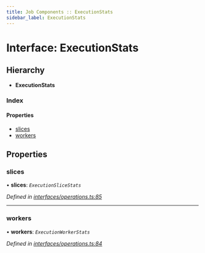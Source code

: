 ```yaml
---
title: Job Components :: ExecutionStats
sidebar_label: ExecutionStats
---
```


# Interface: ExecutionStats

## Hierarchy

* **ExecutionStats**

### Index

#### Properties

* [slices](executionstats.md#slices)
* [workers](executionstats.md#workers)

## Properties

###  slices

• **slices**: *`ExecutionSliceStats`*

*Defined in [interfaces/operations.ts:85](https://github.com/terascope/teraslice/blob/e7b0edd3/packages/job-components/src/interfaces/operations.ts#L85)*

___

###  workers

• **workers**: *`ExecutionWorkerStats`*

*Defined in [interfaces/operations.ts:84](https://github.com/terascope/teraslice/blob/e7b0edd3/packages/job-components/src/interfaces/operations.ts#L84)*

